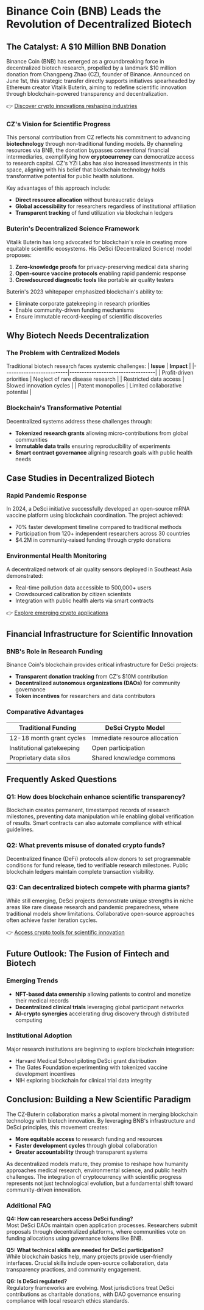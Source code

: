 # Binance Coin (BNB) Leads the Revolution of Decentralized Biotech

## The Catalyst: A $10 Million BNB Donation

Binance Coin (BNB) has emerged as a groundbreaking force in decentralized biotech research, propelled by a landmark $10 million donation from Changpeng Zhao (CZ), founder of Binance. Announced on June 1st, this strategic transfer directly supports initiatives spearheaded by Ethereum creator Vitalik Buterin, aiming to redefine scientific innovation through blockchain-powered transparency and decentralization.

👉 [Discover crypto innovations reshaping industries](https://bit.ly/okx-bonus)

### CZ's Vision for Scientific Progress

This personal contribution from CZ reflects his commitment to advancing **biotechnology** through non-traditional funding models. By channeling resources via BNB, the donation bypasses conventional financial intermediaries, exemplifying how **cryptocurrency** can democratize access to research capital. CZ's YZi Labs has also increased investments in this space, aligning with his belief that blockchain technology holds transformative potential for public health solutions.

Key advantages of this approach include:
- **Direct resource allocation** without bureaucratic delays
- **Global accessibility** for researchers regardless of institutional affiliation
- **Transparent tracking** of fund utilization via blockchain ledgers

### Buterin's Decentralized Science Framework

Vitalik Buterin has long advocated for blockchain's role in creating more equitable scientific ecosystems. His DeSci (Decentralized Science) model proposes:
1. **Zero-knowledge proofs** for privacy-preserving medical data sharing
2. **Open-source vaccine protocols** enabling rapid pandemic response
3. **Crowdsourced diagnostic tools** like portable air quality testers

Buterin's 2023 whitepaper emphasized blockchain's ability to:
- Eliminate corporate gatekeeping in research priorities
- Enable community-driven funding mechanisms
- Ensure immutable record-keeping of scientific discoveries

## Why Biotech Needs Decentralization

### The Problem with Centralized Models

Traditional biotech research faces systemic challenges:
| **Issue**                | **Impact**                        |
|--------------------------|-----------------------------------|
| Profit-driven priorities | Neglect of rare disease research  |
| Restricted data access   | Slowed innovation cycles          |
| Patent monopolies        | Limited collaborative potential   |

### Blockchain's Transformative Potential

Decentralized systems address these challenges through:
- **Tokenized research grants** allowing micro-contributions from global communities
- **Immutable data trails** ensuring reproducibility of experiments
- **Smart contract governance** aligning research goals with public health needs

## Case Studies in Decentralized Biotech

### Rapid Pandemic Response

In 2024, a DeSci initiative successfully developed an open-source mRNA vaccine platform using blockchain coordination. The project achieved:
- 70% faster development timeline compared to traditional methods
- Participation from 120+ independent researchers across 30 countries
- $4.2M in community-raised funding through crypto donations

### Environmental Health Monitoring

A decentralized network of air quality sensors deployed in Southeast Asia demonstrated:
- Real-time pollution data accessible to 500,000+ users
- Crowdsourced calibration by citizen scientists
- Integration with public health alerts via smart contracts

👉 [Explore emerging crypto applications](https://bit.ly/okx-bonus)

## Financial Infrastructure for Scientific Innovation

### BNB's Role in Research Funding

Binance Coin's blockchain provides critical infrastructure for DeSci projects:
- **Transparent donation tracking** from CZ's $10M contribution
- **Decentralized autonomous organizations (DAOs)** for community governance
- **Token incentives** for researchers and data contributors

### Comparative Advantages

| **Traditional Funding**       | **DeSci Crypto Model**            |
|-----------------------------|-----------------------------------|
| 12-18 month grant cycles     | Immediate resource allocation     |
| Institutional gatekeeping    | Open participation                |
| Proprietary data silos       | Shared knowledge commons          |

## Frequently Asked Questions

### Q1: How does blockchain enhance scientific transparency?
Blockchain creates permanent, timestamped records of research milestones, preventing data manipulation while enabling global verification of results. Smart contracts can also automate compliance with ethical guidelines.

### Q2: What prevents misuse of donated crypto funds?
Decentralized finance (DeFi) protocols allow donors to set programmable conditions for fund release, tied to verifiable research milestones. Public blockchain ledgers maintain complete transaction visibility.

### Q3: Can decentralized biotech compete with pharma giants?
While still emerging, DeSci projects demonstrate unique strengths in niche areas like rare disease research and pandemic preparedness, where traditional models show limitations. Collaborative open-source approaches often achieve faster iteration cycles.

👉 [Access crypto tools for scientific innovation](https://bit.ly/okx-bonus)

## Future Outlook: The Fusion of Fintech and Biotech

### Emerging Trends
- **NFT-based data ownership** allowing patients to control and monetize their medical records
- **Decentralized clinical trials** leveraging global participant networks
- **AI-crypto synergies** accelerating drug discovery through distributed computing

### Institutional Adoption
Major research institutions are beginning to explore blockchain integration:
- Harvard Medical School piloting DeSci grant distribution
- The Gates Foundation experimenting with tokenized vaccine development incentives
- NIH exploring blockchain for clinical trial data integrity

## Conclusion: Building a New Scientific Paradigm

The CZ-Buterin collaboration marks a pivotal moment in merging blockchain technology with biotech innovation. By leveraging BNB's infrastructure and DeSci principles, this movement creates:
- **More equitable access** to research funding and resources
- **Faster development cycles** through global collaboration
- **Greater accountability** through transparent systems

As decentralized models mature, they promise to reshape how humanity approaches medical research, environmental science, and public health challenges. The integration of cryptocurrency with scientific progress represents not just technological evolution, but a fundamental shift toward community-driven innovation.

### Additional FAQ

**Q4: How can researchers access DeSci funding?**  
Most DeSci DAOs maintain open application processes. Researchers submit proposals through decentralized platforms, where communities vote on funding allocations using governance tokens like BNB.

**Q5: What technical skills are needed for DeSci participation?**  
While blockchain basics help, many projects provide user-friendly interfaces. Crucial skills include open-source collaboration, data transparency practices, and community engagement.

**Q6: Is DeSci regulated?**  
Regulatory frameworks are evolving. Most jurisdictions treat DeSci contributions as charitable donations, with DAO governance ensuring compliance with local research ethics standards.